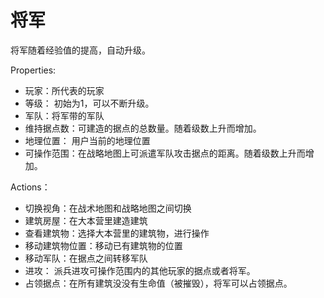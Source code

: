 将军
===

将军随着经验值的提高，自动升级。

Properties:

* 玩家：所代表的玩家
* 等级： 初始为1，可以不断升级。
* 军队：将军带的军队
* 维持据点数：可建造的据点的总数量。随着级数上升而增加。
* 地理位置： 用户当前的地理位置
* 可操作范围：在战略地图上可派遣军队攻击据点的距离。随着级数上升而增加。

Actions：

* 切换视角：在战术地图和战略地图之间切换
* 建筑房屋：在大本营里建造建筑
* 查看建筑物：选择大本营里的建筑物，进行操作
* 移动建筑物位置：移动已有建筑物的位置
* 移动军队：在据点之间转移军队
* 进攻： 派兵进攻可操作范围内的其他玩家的据点或者将军。
* 占领据点：在所有建筑没没有生命值（被摧毁），将军可以占领据点。

